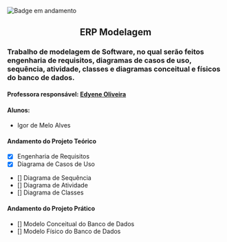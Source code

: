 ![Badge em andamento](https://img.shields.io/badge/STATUS-EM%20ANDAMENTO-brightgreen&?style=for-the-badge)
<h2 align="center">ERP Modelagem</h2>
<h3>Trabalho de modelagem de Software, no qual serão feitos engenharia de requisitos, diagramas de casos de uso, sequência, atividade, classes e diagramas conceitual e físicos do banco de dados.</h3>


#### Professora responsável: [Edyene Oliveira](https://www.linkedin.com/in/edyene-oliveira-49809727/)

#### Alunos:
- Igor de Melo Alves

#### Andamento do Projeto Teórico
- [x] Engenharia de Requisitos
- [x] Diagrama de Casos de Uso
- [] Diagrama de Sequência
- [] Diagrama de Atividade
- [] Diagrama de Classes

#### Andamento do Projeto Prático
- [] Modelo Conceitual do Banco de Dados
- [] Modelo Físico do Banco de Dados